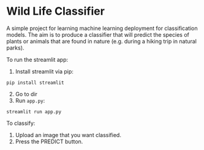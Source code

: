 # Wild Life Classifier


A simple project for learning machine learning deployment for classification models. The aim is to produce a classifier that will predict the species of plants or animals that are found in nature (e.g. during a hiking trip in natural parks).

To run the streamlit app:

1. Install streamlit via pip:
```
pip install streamlit
```
2. Go to dir
3. Run `app.py`:
```
streamlit run app.py
```

To classify:
1. Upload an image that you want classified.
2. Press the PREDICT button.